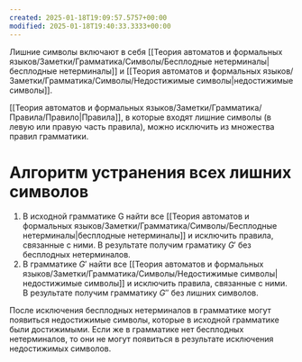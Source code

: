 ```yaml
---
created: 2025-01-18T19:09:57.5757+00:00
modified: 2025-01-18T19:40:33.3333+00:00
---
```

Лишние символы включают в себя [[Теория автоматов и формальных языков/Заметки/Грамматика/Символы/Бесплодные нетерминалы|бесплодные нетерминалы]] и [[Теория автоматов и формальных языков/Заметки/Грамматика/Символы/Недостижимые символы|недостижимые символы]].

[[Теория автоматов и формальных языков/Заметки/Грамматика/Правила/Правило|Правила]], в которые входят лишние символы (в левую или правую
часть правила), можно исключить из множества правил грамматики.

# Алгоритм устранения всех лишних символов
1) В исходной грамматике G найти все [[Теория автоматов и формальных языков/Заметки/Грамматика/Символы/Бесплодные нетерминалы|бесплодные нетерминалы]] и исключить правила, связанные с ними. В результате получим граматику $G'$ без бесплодных нетерминалов.
2) В грамматике $G'$ найти все [[Теория автоматов и формальных языков/Заметки/Грамматика/Символы/Недостижимые символы|недостижимые символы]] и исключить правила, связанные с ними. В результате получим грамматику $G''$ без лишних символов.

После исключения бесплодных нетерминалов в грамматике могут появиться недостижимые символы, которые в исходной грамматике были достижимыми. Если же в грамматике нет бесплодных нетерминалов, то они не могут появиться в результате исключения недостижимых символов.